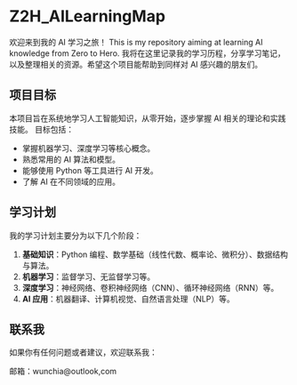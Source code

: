 # Z2H_AILearningMap

欢迎来到我的 AI 学习之旅！ This is my repository aiming at learning AI knowledge from Zero to Hero. 我将在这里记录我的学习历程，分享学习笔记，以及整理相关的资源。希望这个项目能帮助到同样对 AI 感兴趣的朋友们。

## 项目目标

本项目旨在系统地学习人工智能知识，从零开始，逐步掌握 AI 相关的理论和实践技能。 目标包括：

*   掌握机器学习、深度学习等核心概念。
*   熟悉常用的 AI 算法和模型。
*   能够使用 Python 等工具进行 AI 开发。
*   了解 AI 在不同领域的应用。

## 学习计划

我的学习计划主要分为以下几个阶段：

1.  **基础知识**：Python 编程、数学基础（线性代数、概率论、微积分）、数据结构与算法。
2.  **机器学习**：监督学习、无监督学习等。
3.  **深度学习**：神经网络、卷积神经网络（CNN）、循环神经网络（RNN）等。
4.  **AI 应用**：机器翻译、计算机视觉、自然语言处理（NLP）等。

## 联系我

如果你有任何问题或者建议，欢迎联系我：

邮箱：wunchia@outlook,com